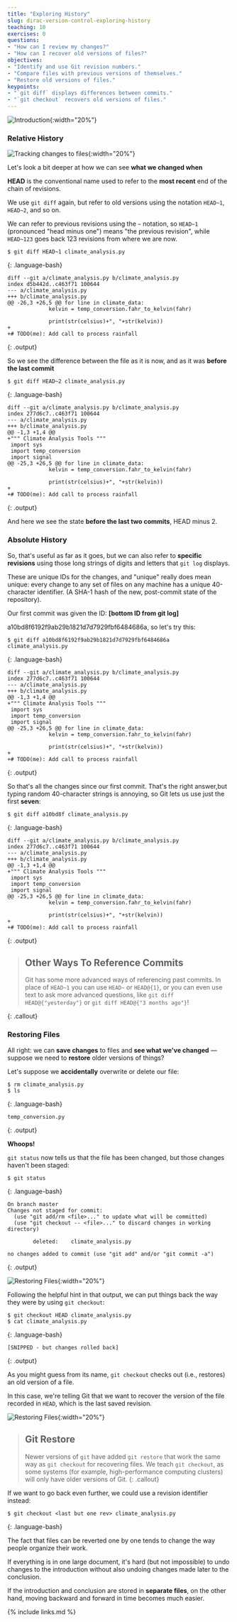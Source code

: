 ```yaml
---
title: "Exploring History"
slug: dirac-version-control-exploring-history
teaching: 10
exercises: 0
questions:
- "How can I review my changes?"
- "How can I recover old versions of files?"
objectives:
- "Identify and use Git revision numbers."
- "Compare files with previous versions of themselves."
- "Restore old versions of files."
keypoints:
- "`git diff` displays differences between commits."
- "`git checkout` recovers old versions of files."
---
```


![Introduction](fig/slides/05-history/0_introduction.png){:width="20%"}

### Relative History

![Tracking changes to files](fig/slides/05-history/1_differences.png){:width="20%"}

Let's look a bit deeper at how we can see **what we changed when**

**HEAD** is the conventional name used to refer to the **most recent** end of the chain of revisions.

We use `git diff` again,
but refer to old versions
using the notation `HEAD~1`, `HEAD~2`, and so on.

We can refer to previous revisions using the `~` notation,
so `HEAD~1` (pronounced "head minus one")
means "the previous revision",
while `HEAD~123` goes back 123 revisions from where we are now.

~~~
$ git diff HEAD~1 climate_analysis.py
~~~
{: .language-bash}

~~~
diff --git a/climate_analysis.py b/climate_analysis.py
index d5b442d..c463f71 100644
--- a/climate_analysis.py
+++ b/climate_analysis.py
@@ -26,3 +26,5 @@ for line in climate_data:
             kelvin = temp_conversion.fahr_to_kelvin(fahr)

             print(str(celsius)+", "+str(kelvin))
+
+# TODO(me): Add call to process rainfall
~~~
{: .output}

So we see the difference between the file as it is now, and as it was **before the last commit**

~~~
$ git diff HEAD~2 climate_analysis.py
~~~
{: .language-bash}

~~~
diff --git a/climate_analysis.py b/climate_analysis.py
index 277d6c7..c463f71 100644
--- a/climate_analysis.py
+++ b/climate_analysis.py
@@ -1,3 +1,4 @@
+""" Climate Analysis Tools """
 import sys
 import temp_conversion
 import signal
@@ -25,3 +26,5 @@ for line in climate_data:
             kelvin = temp_conversion.fahr_to_kelvin(fahr)

             print(str(celsius)+", "+str(kelvin))
+
+# TODO(me): Add call to process rainfall
~~~
{: .output}

And here we see the state **before the last two commits**, HEAD minus 2.

### Absolute History

So, that's useful as far as it goes, but we can also refer to **specific revisions** using
those long strings of digits and letters
that `git log` displays.

These are unique IDs for the changes,
and "unique" really does mean unique:
every change to any set of files on any machine
has a unique 40-character identifier. (A SHA-1 hash of the new, post-commit state of the repository).

Our first commit was given the ID: **[bottom ID from git log]**

a10bd8f6192f9ab29b1821d7d7929fbf6484686a,
so let's try this:

~~~
$ git diff a10bd8f6192f9ab29b1821d7d7929fbf6484686a climate_analysis.py
~~~
{: .language-bash}

~~~
diff --git a/climate_analysis.py b/climate_analysis.py
index 277d6c7..c463f71 100644
--- a/climate_analysis.py
+++ b/climate_analysis.py
@@ -1,3 +1,4 @@
+""" Climate Analysis Tools """
 import sys
 import temp_conversion
 import signal
@@ -25,3 +26,5 @@ for line in climate_data:
             kelvin = temp_conversion.fahr_to_kelvin(fahr)

             print(str(celsius)+", "+str(kelvin))
+
+# TODO(me): Add call to process rainfall
~~~
{: .output}

So that's all the changes since our first commit.
That's the right answer,but typing random 40-character strings is annoying,
so Git lets us use just the first **seven**:

~~~
$ git diff a10bd8f climate_analysis.py
~~~
{: .language-bash}

~~~
diff --git a/climate_analysis.py b/climate_analysis.py
index 277d6c7..c463f71 100644
--- a/climate_analysis.py
+++ b/climate_analysis.py
@@ -1,3 +1,4 @@
+""" Climate Analysis Tools """
 import sys
 import temp_conversion
 import signal
@@ -25,3 +26,5 @@ for line in climate_data:
             kelvin = temp_conversion.fahr_to_kelvin(fahr)

             print(str(celsius)+", "+str(kelvin))
+
+# TODO(me): Add call to process rainfall
~~~
{: .output}


> ## Other Ways To Reference Commits
>
> Git has some more advanced ways of referencing past commits. In place of `HEAD~1` you can use `HEAD~` or `HEAD@{1}`,
> or you can even use text to ask more advanced questions, like `git diff HEAD@{"yesterday"}` or `git diff HEAD@{"3 months ago"}`!
>
{: .callout}

### Restoring Files

All right:
we can **save changes** to files and **see what we've changed** &mdash; suppose we need to **restore** older versions of things?

Let's suppose we **accidentally** overwrite or delete our file:

~~~
$ rm climate_analysis.py
$ ls
~~~
{: .language-bash}

~~~
temp_conversion.py
~~~
{: .output}

**Whoops!**

`git status` now tells us that the file has been changed,
but those changes haven't been staged:

~~~
$ git status
~~~
{: .language-bash}

~~~
On branch master
Changes not staged for commit:
  (use "git add/rm <file>..." to update what will be committed)
  (use "git checkout -- <file>..." to discard changes in working directory)

        deleted:    climate_analysis.py

no changes added to commit (use "git add" and/or "git commit -a")
~~~
{: .output}

![Restoring Files](fig/slides/05-history/2_restore.png){:width="20%"}

Following the helpful hint in that output, we can put things back the way they were
by using `git checkout`:

~~~
$ git checkout HEAD climate_analysis.py
$ cat climate_analysis.py
~~~
{: .language-bash}

~~~
[SNIPPED - but changes rolled back]
~~~
{: .output}

As you might guess from its name,
`git checkout` checks out (i.e., restores) an old version of a file.

In this case,
we're telling Git that we want to recover the version of the file recorded in `HEAD`,
which is the last saved revision.

![Restoring Files](fig/slides/05-history/3_restore_commit.png){:width="20%"}

> ## Git Restore
>
> Newer versions of `git` have added `git restore` that work the same way as `git checkout` for recovering files.
> We teach `git checkout`, as some systems (for example, high-performance computing clusters) will only have older versions of Git.
{: .callout}


If we want to go back even further,
we could use a revision identifier instead:


~~~
$ git checkout <last but one rev> climate_analysis.py
~~~
{: .language-bash}

The fact that files can be reverted one by one
tends to change the way people organize their work.

If everything is in one large document,
it's hard (but not impossible) to undo changes to the introduction
without also undoing changes made later to the conclusion.

If the introduction and conclusion are stored in **separate files**,
on the other hand, moving backward and forward in time becomes much easier.

{% include links.md %}
